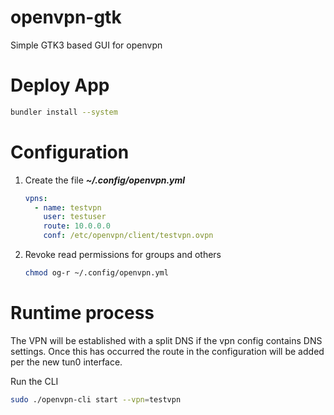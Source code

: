 # openvpn-gtk
Simple GTK3 based GUI for openvpn

# Deploy App
```bash
bundler install --system
```

# Configuration
1. Create the file ***~/.config/openvpn.yml***
    ```yml
    vpns:
      - name: testvpn
        user: testuser
        route: 10.0.0.0
        conf: /etc/openvpn/client/testvpn.ovpn
    ```
2. Revoke read permissions for groups and others
    ```bash
    chmod og-r ~/.config/openvpn.yml
    ```

# Runtime process
The VPN will be established with a split DNS if the vpn config contains DNS settings. Once this has
occurred the route in the configuration will be added per the new tun0 interface.

Run the CLI

```bash
sudo ./openvpn-cli start --vpn=testvpn
```
